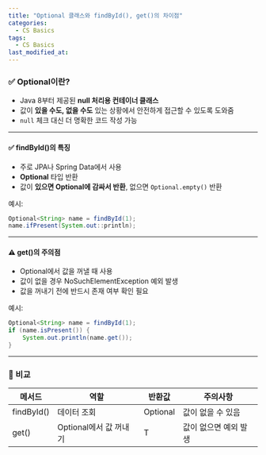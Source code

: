 ```yaml
---
title: "Optional 클래스와 findById(), get()의 차이점"
categories:
  - CS Basics
tags:
  - CS Basics
last_modified_at: 
---
```


### ✅ Optional이란?

- Java 8부터 제공된 **null 처리용 컨테이너 클래스**
- 값이 **있을 수도, 없을 수도** 있는 상황에서 안전하게 접근할 수 있도록 도와줌
- `null` 체크 대신 더 명확한 코드 작성 가능

---

#### ✅ findById()의 특징

- 주로 JPA나 Spring Data에서 사용
- **Optional<T>** 타입 반환
- 값이 **있으면 Optional에 감싸서 반환**, 없으면 `Optional.empty()` 반환

예시:
```java
Optional<String> name = findById(1);
name.ifPresent(System.out::println);
```
---

#### ⚠️ get()의 주의점

- Optional에서 값을 꺼낼 때 사용
- 값이 없을 경우 NoSuchElementException 예외 발생
- 값을 꺼내기 전에 반드시 존재 여부 확인 필요

예시:
```java
Optional<String> name = findById(1);
if (name.isPresent()) {
    System.out.println(name.get());
}
```
---

### 🔄 비교

| 메서드       | 역할                    | 반환값         | 주의사항                |
|--------------|-------------------------|----------------|-------------------------|
| findById()   | 데이터 조회             | Optional<T>    | 값이 없을 수 있음       |
| get()        | Optional에서 값 꺼내기  | T              | 값이 없으면 예외 발생    |
